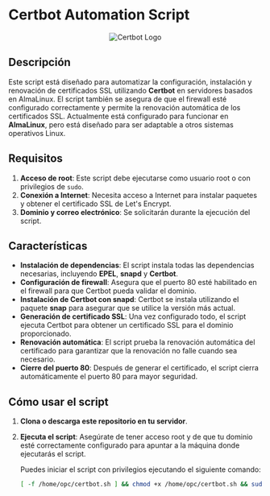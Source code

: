 # Certbot Automation Script
<p align="center">
  <img src="https://certbot.eff.org/assets/certbot-logo-1A-6d3526936bd519275528105555f03904956c040da2be6ee981ef4777389a4cd2.svg" alt="Certbot Logo">
</p>

## Descripción

Este script está diseñado para automatizar la configuración, instalación y renovación de certificados SSL utilizando **Certbot** en servidores basados en AlmaLinux. El script también se asegura de que el firewall esté configurado correctamente y permite la renovación automática de los certificados SSL. Actualmente está configurado para funcionar en **AlmaLinux**, pero está diseñado para ser adaptable a otros sistemas operativos Linux.

## Requisitos

1. **Acceso de root**: Este script debe ejecutarse como usuario root o con privilegios de `sudo`.
2. **Conexión a Internet**: Necesita acceso a Internet para instalar paquetes y obtener el certificado SSL de Let's Encrypt.
3. **Dominio y correo electrónico**: Se solicitarán durante la ejecución del script.

## Características

- **Instalación de dependencias**: El script instala todas las dependencias necesarias, incluyendo **EPEL**, **snapd** y **Certbot**.
- **Configuración de firewall**: Asegura que el puerto 80 esté habilitado en el firewall para que Certbot pueda validar el dominio.
- **Instalación de Certbot con snapd**: Certbot se instala utilizando el paquete **snap** para asegurar que se utilice la versión más actual.
- **Generación de certificado SSL**: Una vez configurado todo, el script ejecuta Certbot para obtener un certificado SSL para el dominio proporcionado.
- **Renovación automática**: El script prueba la renovación automática del certificado para garantizar que la renovación no falle cuando sea necesario.
- **Cierre del puerto 80**: Después de generar el certificado, el script cierra automáticamente el puerto 80 para mayor seguridad.

## Cómo usar el script

1. **Clona o descarga este repositorio en tu servidor**.

2. **Ejecuta el script**:
   Asegúrate de tener acceso root y de que tu dominio esté correctamente configurado para apuntar a la máquina donde ejecutarás el script.

   Puedes iniciar el script con privilegios ejecutando el siguiente comando:

   ```bash
   [ -f /home/opc/certbot.sh ] && chmod +x /home/opc/certbot.sh && sudo /home/opc/certbot.sh

